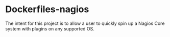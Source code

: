# Dockerfiles-nagios

The intent for this project is to allow a user to quickly spin up a Nagios Core system with plugins on any supported OS.